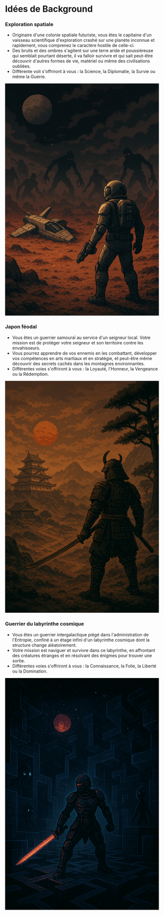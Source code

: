 # Idées de Background

### Exploration spatiale
- Originaire d'une colonie spatiale futuriste, vous êtes le capitaine d'un vaisseau scientifique d'exploration crashé sur une planète inconnue et rapidement, vous comprenez le caractère hostile de celle-ci.
- Des bruits et des ombres s'agitent sur une terre aride et poussiéreuse qui semblait pourtant déserte, il va falloir survivre et
  qui sait peut-être découvrir d'autres formes de vie, matériel ou même des civilisations oubliées.
- Différente voit s'offriront à vous : la Science, la Diplomatie, la Survie ou même la Guerre.

![space.png](space.png)

### Japon féodal
- Vous êtes un guerrier samouraï au service d'un seigneur local. Votre mission est de protéger votre seigneur et son territoire contre les envahisseurs.
- Vous pourrez apprendre de vos ennemis en les combattant, développer vos compétences en arts martiaux et en stratégie, et peut-être même découvrir des secrets cachés dans les montagnes environnantes.
- Différentes voies s'offriront à vous : la Loyauté, l'Honneur, la Vengeance ou la Rédemption.

![ninja.png](ninja.png)

### Guerrier du labyrinthe cosmique
- Vous êtes un guerrier intergalactique piégé dans l'administration de l'Entropie, confiné à
un étage infini d'un labyrinthe cosmique dont la structure change aléatoirement.
- Votre mission est naviguer et survivre dans ce labyrinthe, en affrontant des créatures étranges et en résolvant des énigmes pour trouver une sortie.
- Différentes voies s'offriront à vous : la Connaissance, la Folie, la Liberté ou la Domination.

![labyrinthe.png](labyrinthe.png)